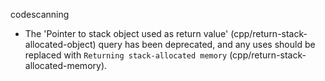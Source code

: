 codescanning
* The 'Pointer to stack object used as return value' (cpp/return-stack-allocated-object) query has been deprecated, and any uses should be replaced with `Returning stack-allocated memory` (cpp/return-stack-allocated-memory).
